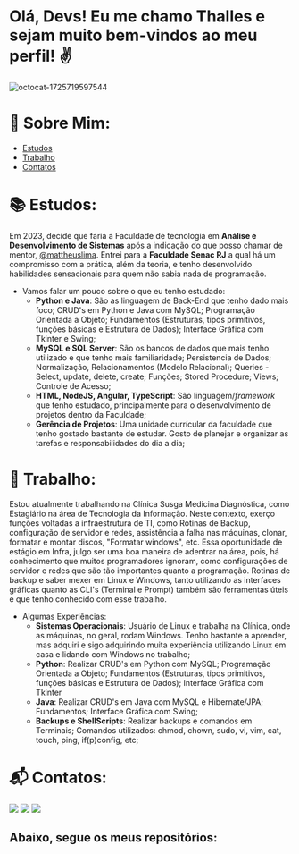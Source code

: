 # Olá, Devs! Eu me chamo Thalles e sejam muito bem-vindos ao meu perfil! :v:

![octocat-1725719597544](https://github.com/user-attachments/assets/98aef128-e684-4ba7-914c-c2dce3846c4a)

# :telescope: Sobre Mim:
- [Estudos](#estudos)
- [Trabalho](#trabalho)
- [Contatos](#contatos)
<!-- - [Conhecimentos Adquiridos](#soft-skills)
- [Estilo de Vida](#estilo-de-vida)
-->
# :books: Estudos:
Em 2023, decide que faria a Faculdade de tecnologia em **Análise e Desenvolvimento de Sistemas** após a indicação do que posso chamar de mentor, [@mattheuslima](https://github.com/mattheuslima). Entrei para a **Faculdade Senac RJ** a qual há um compromisso com a prática, além da teoria, e tenho desenvolvido habilidades sensacionais para quem não sabia nada de programação.
- Vamos falar um pouco sobre o que eu tenho estudado:
  - **Python e Java**: São as linguagem de Back-End que tenho dado mais foco; CRUD's em Python e Java com MySQL; Programação Orientada a Objeto; Fundamentos (Estruturas, tipos primitivos, funções básicas e Estrutura de Dados); Interface Gráfica com Tkinter e Swing;
  - **MySQL e SQL Server**: São os bancos de dados que mais tenho utilizado e que tenho mais familiaridade; Persistencia de Dados; Normalização, Relacionamentos (Modelo Relacional); Queries - Select, update, delete, create; Funções; Stored Procedure; Views; Controle de Acesso;
  - **HTML, NodeJS, Angular, TypeScript**: São linguagem/*framework* que tenho estudado, principalmente para o desenvolvimento de projetos dentro da Faculdade;
  - **Gerência de Projetos**: Uma unidade currícular da faculdade que tenho gostado bastante de estudar. Gosto de planejar e organizar as tarefas e responsabilidades do dia a dia;

# :construction_worker: Trabalho:
Estou atualmente trabalhando na Clínica Susga Medicina Diagnóstica, como Estagiário na área de Tecnologia da Informação. Neste contexto, exerço funções voltadas a infraestrutura de TI, como Rotinas de Backup, configuração de servidor e redes, assistência a falha nas máquinas, clonar, formatar e montar discos, "Formatar windows", etc. Essa oportunidade de estágio em Infra, julgo ser uma boa maneira de adentrar na área, pois, há conhecimento que muitos programadores ignoram, como configurações de servidor e redes que são tão importantes quanto a programação. Rotinas de backup e saber mexer em Linux e Windows, tanto utilizando as interfaces gráficas quanto as CLI's (Terminal e Prompt) também são ferramentas úteis e que tenho conhecido com esse trabalho.
- Algumas Experiências:
  - **Sistemas Operacionais**: Usuário de Linux e trabalha na Clínica, onde as máquinas, no geral, rodam Windows. Tenho bastante a aprender, mas adquiri e sigo adquirindo muita experiência utilizando Linux em casa e lidando com Windows no trabalho;
  - **Python**: Realizar CRUD's em Python com MySQL; Programação Orientada a Objeto; Fundamentos (Estruturas, tipos primitivos, funções básicas e Estrutura de Dados); Interface Gráfica com Tkinter
  - **Java**: Realizar CRUD's em Java com MySQL e Hibernate/JPA; Fundamentos; Interface Gráfica com Swing;
  - **Backups e ShellScripts**: Realizar backups e comandos em Terminais; Comandos utilizados: chmod, chown, sudo, vi, vim, cat, touch, ping, if(p)config, etc;






 # :mailbox_with_mail: Contatos:
<div>
  <a href="https://www.linkedin.com/in/thallesnascimento/" target="_blank"><img loading="lazy" src="https://img.shields.io/badge/-LinkedIn-%230077B5?style=for-the-badge&logo=linkedin&logoColor=white" target="_blank"></a>
   <a href = "mailto:thalles.nascimentorj@gmail.com"><img loading="lazy" src="https://img.shields.io/badge/Gmail-D14836?style=for-the-badge&logo=gmail&logoColor=white" target="_blank"></a>
  <a href="https://www.instagram.com/thalles.nascimento07/" target="_blank"><img loading="lazy" src="https://img.shields.io/badge/-Instagram-%23E4405F?style=for-the-badge&logo=instagram&logoColor=white" target="_blank"></a>
</div>

## Abaixo, segue os meus repositórios:
